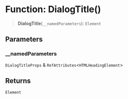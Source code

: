 # Function: DialogTitle()

> **DialogTitle**(`__namedParameters`): `Element`

## Parameters

### \_\_namedParameters

`DialogTitleProps` & `RefAttributes`\<`HTMLHeadingElement`\>

## Returns

`Element`
